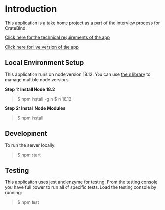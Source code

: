 # Introduction

This application is a take home project as a part of the interview process for CrateBind.

[Click here for the technical requirements of the app](https://drive.google.com/file/d/19Wnt2COGt1eHJOcNsXEilfaJ2fv_N7a6/view?usp=share_link "Click here for the technical requirements of the app")

[Click here for live version of the app](https://cratebind.lianne.dev "Click here for live version of the app")

## Local Environment Setup

This application runs on node version 18.12. You can use [the n library](https://www.npmjs.com/package/n "the n library") to manage multiple node versions

**Step 1: Install Node 18.2**
> $ npm install -g n
$ n 18.12

**Step 2: Install Node Modules**
> $ npm install

## Development
To run the server locally:
> $ npm start

## Testing
This applicaiton uses jest and enzyme for testing. From the testing console you have full power to run all of specific tests. Load the testing console by running:

> $ npm test
